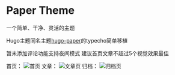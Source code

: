 # Paper Theme
一个简单、干净、灵活的主题

Hugo主题同名主题[hugo-paper][1]的typecho简单移植

暂未添加评论功能支持夜间模式
建议首页文章不超过5个视觉效果最佳

首页：
![首页](https://user-images.githubusercontent.com/7334510/220692950-faa43e96-7456-4f39-92d7-b42f3debdff9.png)
文章：
![文章页](https://user-images.githubusercontent.com/7334510/220693010-31cbdd65-0bc7-42e1-ba60-910254c90ff2.png)
归档：
![归档页](https://user-images.githubusercontent.com/7334510/220693051-fd52f1ae-78f8-42a4-b583-861f70b3a0ee.png)

  [1]: https://github.com/nanxiaobei/hugo-paper
